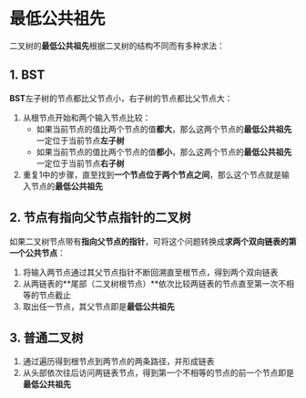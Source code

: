 # 最低公共祖先
二叉树的**最低公共祖先**根据二叉树的结构不同而有多种求法：

## 1. BST
**BST**左子树的节点都比父节点小，右子树的节点都比父节点大：
1. 从根节点开始和两个输入节点比较：
    * 如果当前节点的值比两个节点的值**都大**，那么这两个节点的**最低公共祖先**一定位于当前节点**左子树**
    * 如果当前节点的值比两个节点的值**都小**，那么这两个节点的**最低公共祖先**一定位于当前节点**右子树**
2. 重复1中的步骤，直至找到**一个节点位于两个节点之间**，那么这个节点就是输入节点的**最低公共祖先**

## 2. 节点有指向父节点指针的二叉树
如果二叉树节点带有**指向父节点的指针**，可将这个问题转换成**求两个双向链表的第一个公共节点**：
1. 将输入两节点通过其父节点指针不断回溯直至根节点，得到两个双向链表
2. 从两链表的**尾部（二叉树根节点）**依次比较两链表的节点直至第一次不相等的节点截止
3. 取出任一节点，其父节点即是**最低公共祖先**

## 3. 普通二叉树
1. 通过遍历得到根节点到两节点的两条路径，并形成链表
2. 从头部依次往后访问两链表节点，得到第一个不相等的节点的前一个节点即是**最低公共祖先**
